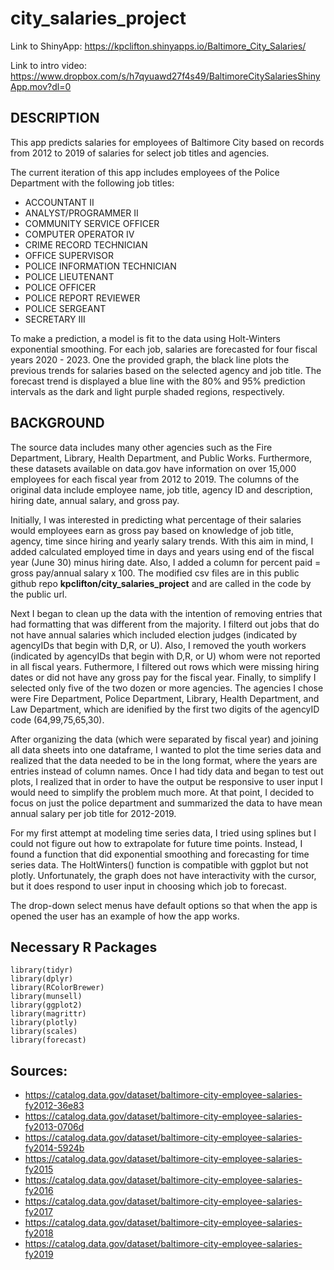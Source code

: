 # city_salaries_project

Link to ShinyApp: https://kpclifton.shinyapps.io/Baltimore_City_Salaries/

Link to intro video: https://www.dropbox.com/s/h7qyuawd27f4s49/BaltimoreCitySalariesShinyApp.mov?dl=0

## DESCRIPTION

This app predicts salaries for employees of Baltimore City based on records from 2012 to 2019 of salaries for select job titles and agencies. 

The current iteration of this app includes employees of the Police Department with the following job titles: 
- ACCOUNTANT II
- ANALYST/PROGRAMMER II
- COMMUNITY SERVICE OFFICER
- COMPUTER OPERATOR IV
- CRIME RECORD TECHNICIAN
- OFFICE SUPERVISOR
- POLICE INFORMATION TECHNICIAN
- POLICE LIEUTENANT
- POLICE OFFICER
- POLICE REPORT REVIEWER
- POLICE SERGEANT
- SECRETARY III

To make a prediction, a model is fit to the data using Holt-Winters exponential smoothing. For each job, salaries  are forecasted for four fiscal years 2020 - 2023. One the provided graph, the black line plots the previous trends for salaries based on the selected agency and job title. The forecast trend is displayed a blue line with the 80% and 95% prediction intervals as the dark and light purple shaded regions, respectively.

## BACKGROUND
The source data includes many other agencies such as the Fire Department, Library, Health Department, and Public Works. Furthermore, these datasets available on data.gov have information on over 15,000 employees for each fiscal year from 2012 to 2019. The columns of the original data include employee name, job title, agency ID and description, hiring date, annual salary, and gross pay. 

Initially, I was interested in predicting what percentage of their salaries would employees earn as gross pay based on knowledge of job title, agency, time since hiring and yearly salary trends. With this aim in mind, I added calculated employed time in days and years using end of the fiscal year (June 30) minus hiring date. Also, I added a column for percent paid = gross pay/annual salary x 100. The modified csv files are in this public github repo **kpclifton/city_salaries_project** and are called in the code by the public url.

Next I began to clean up the data with the intention of removing entries that had formatting that was different from the majority. I filterd out jobs that do not have annual salaries which included election judges (indicated by agencyIDs that begin with D,R, or U). Also, I removed the youth workers (indicated by agencyIDs that begin with D,R, or U) whom were not reported in all fiscal years. Futhermore, I filtered out rows which were missing hiring dates or did not have any gross pay for the fiscal year. Finally, to simplify I selected only five of the two dozen or more agencies. The agencies I chose were Fire Department, Police Department, Library, Health Department, and Law Department, which are idenified by the first two digits of the agencyID code (64,99,75,65,30).

After organizing the data (which were separated by fiscal year) and joining all data sheets into one dataframe, I wanted to plot the time series data and realized that the data needed to be in the long format, where the years are entries instead of column names. Once I had tidy data and began to test out plots, I realized that in order to have the output be responsive to user input I would need to simplify the problem much more. At that point, I decided to focus on just the police department and summarized the data to have mean annual salary per job title for 2012-2019.

For my first attempt at modeling time series data, I tried using splines but I could not figure out how to extrapolate for future time points. Instead, I found a function that did exponential smoothing and forecasting for time series data. The HoltWinters() function is compatible with ggplot but not plotly. Unfortunately, the graph does not have interactivity with the cursor, but it does respond to user input in choosing which job to forecast.

The drop-down select menus have default options so that when the app is opened the user has an example of how the app works.

## Necessary R Packages
    library(tidyr)
    library(dplyr)
    library(RColorBrewer)
    library(munsell)
    library(ggplot2)
    library(magrittr)
    library(plotly)
    library(scales)
    library(forecast)


 ## Sources:
- https://catalog.data.gov/dataset/baltimore-city-employee-salaries-fy2012-36e83
- https://catalog.data.gov/dataset/baltimore-city-employee-salaries-fy2013-0706d
- https://catalog.data.gov/dataset/baltimore-city-employee-salaries-fy2014-5924b
- https://catalog.data.gov/dataset/baltimore-city-employee-salaries-fy2015
- https://catalog.data.gov/dataset/baltimore-city-employee-salaries-fy2016
- https://catalog.data.gov/dataset/baltimore-city-employee-salaries-fy2017
- https://catalog.data.gov/dataset/baltimore-city-employee-salaries-fy2018
- https://catalog.data.gov/dataset/baltimore-city-employee-salaries-fy2019

